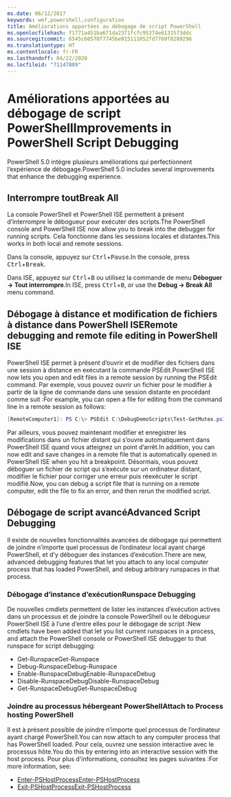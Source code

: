 ```yaml
---
ms.date: 06/12/2017
keywords: wmf,powershell,configuration
title: Améliorations apportées au débogage de script PowerShell
ms.openlocfilehash: f1771a451ba671da2371fcfc95374e6131573ddc
ms.sourcegitcommit: 6545c60578f7745be015111052fd7769f8289296
ms.translationtype: HT
ms.contentlocale: fr-FR
ms.lasthandoff: 04/22/2020
ms.locfileid: "71147809"
---
```

# <a name="improvements-in-powershell-script-debugging"></a><span data-ttu-id="63825-103">Améliorations apportées au débogage de script PowerShell</span><span class="sxs-lookup"><span data-stu-id="63825-103">Improvements in PowerShell Script Debugging</span></span>

<span data-ttu-id="63825-104">PowerShell 5.0 intègre plusieurs améliorations qui perfectionnent l’expérience de débogage.</span><span class="sxs-lookup"><span data-stu-id="63825-104">PowerShell 5.0 includes several improvements that enhance the debugging experience.</span></span>

## <a name="break-all"></a><span data-ttu-id="63825-105">Interrompre tout</span><span class="sxs-lookup"><span data-stu-id="63825-105">Break All</span></span>

<span data-ttu-id="63825-106">La console PowerShell et PowerShell ISE permettent à présent d’interrompre le débogueur pour exécuter des scripts.</span><span class="sxs-lookup"><span data-stu-id="63825-106">The PowerShell console and PowerShell ISE now allow you to break into the debugger for running scripts.</span></span> <span data-ttu-id="63825-107">Cela fonctionne dans les sessions locales et distantes.</span><span class="sxs-lookup"><span data-stu-id="63825-107">This works in both local and remote sessions.</span></span>

<span data-ttu-id="63825-108">Dans la console, appuyez sur <kbd>Ctrl</kbd>+<kbd>Pause</kbd>.</span><span class="sxs-lookup"><span data-stu-id="63825-108">In the console, press <kbd>Ctrl</kbd>+<kbd>Break</kbd>.</span></span>

<span data-ttu-id="63825-109">Dans ISE, appuyez sur <kbd>Ctrl</kbd>+<kbd>B</kbd> ou utilisez la commande de menu **Déboguer -> Tout interrompre**.</span><span class="sxs-lookup"><span data-stu-id="63825-109">In ISE, press <kbd>Ctrl</kbd>+<kbd>B</kbd>, or use the **Debug -> Break All** menu command.</span></span>

## <a name="remote-debugging-and-remote-file-editing-in-powershell-ise"></a><span data-ttu-id="63825-110">Débogage à distance et modification de fichiers à distance dans PowerShell ISE</span><span class="sxs-lookup"><span data-stu-id="63825-110">Remote debugging and remote file editing in PowerShell ISE</span></span>

<span data-ttu-id="63825-111">PowerShell ISE permet à présent d’ouvrir et de modifier des fichiers dans une session à distance en exécutant la commande PSEdit.</span><span class="sxs-lookup"><span data-stu-id="63825-111">PowerShell ISE now lets you open and edit files in a remote session by running the PSEdit command.</span></span>
<span data-ttu-id="63825-112">Par exemple, vous pouvez ouvrir un fichier pour le modifier à partir de la ligne de commande dans une session distante en procédant comme suit :</span><span class="sxs-lookup"><span data-stu-id="63825-112">For example, you can open a file for editing from the command line in a remote session as follows:</span></span>

```powershell
[RemoteComputer1]: PS C:\> PSEdit C:\DebugDemoScripts\Test-GetMutex.ps1
```

<span data-ttu-id="63825-113">Par ailleurs, vous pouvez maintenant modifier et enregistrer les modifications dans un fichier distant qui s’ouvre automatiquement dans PowerShell ISE quand vous atteignez un point d’arrêt.</span><span class="sxs-lookup"><span data-stu-id="63825-113">In addition, you can now edit and save changes in a remote file that is automatically opened in PowerShell ISE when you hit a breakpoint.</span></span> <span data-ttu-id="63825-114">Désormais, vous pouvez déboguer un fichier de script qui s’exécute sur un ordinateur distant, modifier le fichier pour corriger une erreur puis réexécuter le script modifié.</span><span class="sxs-lookup"><span data-stu-id="63825-114">Now, you can debug a script file that is running on a remote computer, edit the file to fix an error, and then rerun the modified script.</span></span>

## <a name="advanced-script-debugging"></a><span data-ttu-id="63825-115">Débogage de script avancé</span><span class="sxs-lookup"><span data-stu-id="63825-115">Advanced Script Debugging</span></span>

<span data-ttu-id="63825-116">Il existe de nouvelles fonctionnalités avancées de débogage qui permettent de joindre n’importe quel processus de l’ordinateur local ayant chargé PowerShell, et d’y déboguer des instances d’exécution.</span><span class="sxs-lookup"><span data-stu-id="63825-116">There are new, advanced debugging features that let you attach to any local computer process that has loaded PowerShell, and debug arbitrary runspaces in that process.</span></span>

### <a name="runspace-debugging"></a><span data-ttu-id="63825-117">Débogage d’instance d’exécution</span><span class="sxs-lookup"><span data-stu-id="63825-117">Runspace Debugging</span></span>

<span data-ttu-id="63825-118">De nouvelles cmdlets permettent de lister les instances d’exécution actives dans un processus et de joindre la console PowerShell ou le débogueur PowerShell ISE à l’une d’entre elles pour le débogage de script :</span><span class="sxs-lookup"><span data-stu-id="63825-118">New cmdlets have been added that let you list current runspaces in a process, and attach the PowerShell console or PowerShell ISE debugger to that runspace for script debugging:</span></span>

- <span data-ttu-id="63825-119">Get-Runspace</span><span class="sxs-lookup"><span data-stu-id="63825-119">Get-Runspace</span></span>
- <span data-ttu-id="63825-120">Debug-Runspace</span><span class="sxs-lookup"><span data-stu-id="63825-120">Debug-Runspace</span></span>
- <span data-ttu-id="63825-121">Enable-RunspaceDebug</span><span class="sxs-lookup"><span data-stu-id="63825-121">Enable-RunspaceDebug</span></span>
- <span data-ttu-id="63825-122">Disable-RunspaceDebug</span><span class="sxs-lookup"><span data-stu-id="63825-122">Disable-RunspaceDebug</span></span>
- <span data-ttu-id="63825-123">Get-RunspaceDebug</span><span class="sxs-lookup"><span data-stu-id="63825-123">Get-RunspaceDebug</span></span>

### <a name="attach-to-process-hosting-powershell"></a><span data-ttu-id="63825-124">Joindre au processus hébergeant PowerShell</span><span class="sxs-lookup"><span data-stu-id="63825-124">Attach to Process hosting PowerShell</span></span>

<span data-ttu-id="63825-125">Il est à présent possible de joindre n’importe quel processus de l’ordinateur ayant chargé PowerShell.</span><span class="sxs-lookup"><span data-stu-id="63825-125">You can now attach to any computer process that has PowerShell loaded.</span></span> <span data-ttu-id="63825-126">Pour cela, ouvrez une session interactive avec le processus hôte.</span><span class="sxs-lookup"><span data-stu-id="63825-126">You do this by entering into an interactive session with the host process.</span></span> <span data-ttu-id="63825-127">Pour plus d'informations, consultez les pages suivantes :</span><span class="sxs-lookup"><span data-stu-id="63825-127">For more information, see:</span></span>

- [<span data-ttu-id="63825-128">Enter-PSHostProcess</span><span class="sxs-lookup"><span data-stu-id="63825-128">Enter-PSHostProcess</span></span>](/powershell/module/Microsoft.PowerShell.Core/Enter-PSHostProcess)
- [<span data-ttu-id="63825-129">Exit-PSHostProcess</span><span class="sxs-lookup"><span data-stu-id="63825-129">Exit-PSHostProcess</span></span>](/powershell/module/Microsoft.PowerShell.Core/Exit-PSHostProcess)
